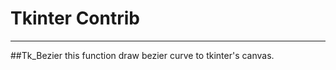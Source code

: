 # Tkinter Contrib
----------------------
##Tk_Bezier
this function draw bezier curve to tkinter's canvas.
